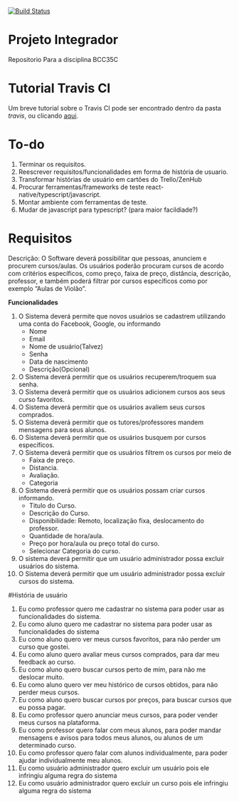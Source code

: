 [![Build Status](https://travis-ci.org/LucasHenriqueP/ProjetoIntegrador.svg?branch=master)](https://travis-ci.org/LucasHenriqueP/ProjetoIntegrador)
# Projeto Integrador
Repositorio Para a disciplina BCC35C

# Tutorial Travis CI

Um breve tutorial sobre o Travis CI pode ser encontrado dentro da pasta _travis_, ou clicando [aqui](https://github.com/LucasHenriqueP/ProjetoIntegrador/tree/master/tutorial).


# To-do
1. Terminar os requisitos.
2. Reescrever requisitos/funcionalidades em forma de história de usuario.
3. Transformar histórias de usuário em cartões do Trello/ZenHub
4. Procurar ferramentas/frameworks de teste react-native/typescript/javascript.
5. Montar ambiente com ferramentas de teste.
6. Mudar de javascript para typescript? (para maior facildiade?)


# Requisitos


Descrição: O Software deverá possibilitar que pessoas, anunciem e procurem cursos/aulas. Os usuários poderão procuram cursos de acordo com critérios específicos, como preço, faixa de preço, distância, descrição, professor, e também poderá filtrar por cursos específicos como por exemplo “Aulas de Violão”.


**Funcionalidades**


1. O Sistema deverá permite que novos usuários se cadastrem utilizando uma conta do Facebook, Google, ou informando
    *   Nome
    *   Email
    *   Nome de usuário(Talvez)
    *   Senha
    *   Data de nascimento
    *   Descrição(Opcional)
2. O Sistema deverá permitir que os usuários recuperem/troquem sua senha.
3. O Sistema deverá permitir que os usuários adicionem cursos aos seus curso favoritos.
4. O Sistema deverá permitir que os usuários avaliem seus cursos comprados.
5. O Sistema deverá permitir que os tutores/professores mandem mensagens para seus alunos.
6. O Sistema deverá permitir que os usuários busquem por cursos específicos.
7. O Sistema deverá permitir que os usuários filtrem os cursos por meio de
    *   Faixa de preço.
    *   Distancia.
    *   Avaliação.
    *   Categoria 
8.  O Sistema deverá permitir que os usuários possam criar cursos informando.
    *   Titulo do Curso.
    *   Descrição do Curso.
    *   Disponibilidade: Remoto, localização fixa, deslocamento do professor.
    *   Quantidade de hora/aula.
    *   Preço por hora/aula ou preço total do curso.
    *   Selecionar Categoria do curso.
9. O sistema deverá permitir que um usuário administrador possa excluir usuários do sistema.
10. O Sistema deverá permitir que um usuário administrador possa excluir cursos do sistema.

#História de usuário



1. Eu como professor quero me cadastrar no sistema para poder usar as funcionalidades do sistema.
2. Eu como aluno quero me cadastrar no sistema para poder usar as funcionalidades do sistema
3. Eu como aluno quero ver meus cursos favoritos, para não perder um curso que gostei.
4. Eu como aluno quero avaliar meus cursos comprados, para dar meu feedback ao curso.
5. Eu como aluno quero buscar cursos perto de mim, para não me deslocar muito.
6. Eu como aluno quero ver meu histórico de cursos obtidos, para não perder meus cursos.
7. Eu como aluno quero buscar cursos por preços, para buscar cursos que eu possa pagar.
8. Eu como professor quero anunciar meus cursos, para poder vender meus cursos na plataforma.
9. Eu como professor quero falar com meus alunos, para poder mandar mensagens e avisos para todos meus alunos, ou alunos de um determinado curso.
10. Eu como professor quero falar com alunos individualmente, para poder ajudar individualmente meu alunos.
11. Eu como usuário administrador quero excluir um usuário pois ele infringiu alguma regra do sistema
12. Eu como usuário administrador quero excluir un curso pois ele infringiu alguma regra do sistema
